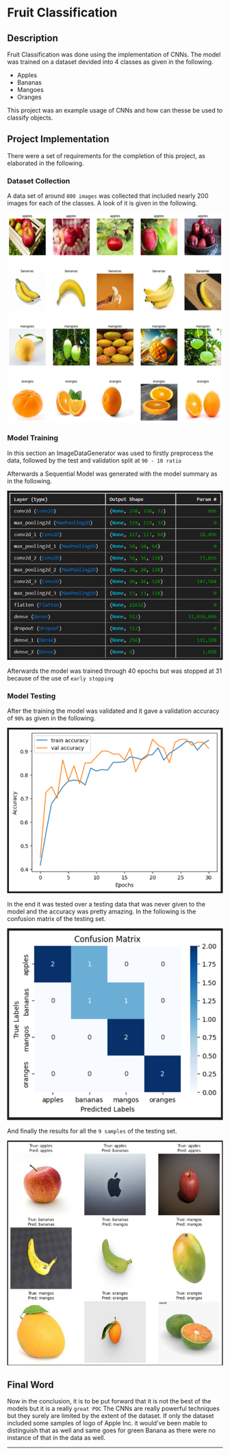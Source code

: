 # Fruit Classification
## Description
Fruit Classification was done using the implementation of CNNs. The model was trained on a dataset devided into 4 classes as given in the following.
- Apples
- Bananas
- Mangoes
- Oranges

This project was an example usage of CNNs and how can thesse be used to classify objects. 

## Project Implementation
There were a set of requirements for the completion of this project, as elaborated in the following.

### Dataset Collection
A data set of around ``800 images`` was collected that included nearly 200 images for each of the classes. A look of it is given in the following.

![Dataset](dataset.png)

### Model Training
In this section an ImageDataGenerator was used to firstly preprocess the data, followed by the test and validation split at ``90 - 10 ratio`` 

Afterwards a Sequential Model was generated with the model summary as in the following.

![Model Summary](image.png)

Afterwards the model was trained through 40 epochs but was stopped at 31 because of the use of ``early stopping`` 

### Model Testing
After the training the model was validated and it gave a validation accuracy of ``90%`` as given in the following.

![Model Testing](image-1.png)

In the end it was tested over a testing data that was never given to the model and the accuracy was pretty amazing. In the following is the confusion matrix of the testing set.

![Confusion Matrix](image-2.png)

And finally the results for all the ``9 samples`` of the testing set. 

![Final Results](image-3.png)

## Final Word
Now in the conclusion, it is to be put forward that it is not the best of the models but it is a really ``great POC`` The CNNs are really powerful techniques but they surely are limited by the extent of the dataset. If only the dataset included some samples of logo of Apple Inc. it would've been mable to distinguish that as well and same goes for green Banana as there were no instance of that in the data as well.

---